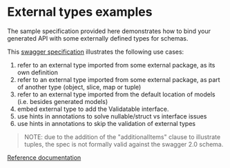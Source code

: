 # External types examples

The sample specification provided here demonstrates how to bind your generated API
with some externally defined types for schemas.

This [swagger specification](./example-external-types.yaml) illustrates the following use cases:

1. refer to an external type imported from some external package, as its own definition
2. refer to an external type imported from some external package, as part of another type (object, slice, map or tuple)
3. refer to an external type imported from the default location of models (i.e. besides generated models)
4. embed external type to add the Validatable interface.
5. use hints in annotations to solve nullable/struct vs interface issues 
6. use hints in annotations to skip the validation of external types

> NOTE: due to the addition of the "additionalItems" clause to illustrate tuples, the spec is not formally
> valid against the swagger 2.0 schema.

[Reference documentation](../../docs/use/models/schemas.md#external-types)
